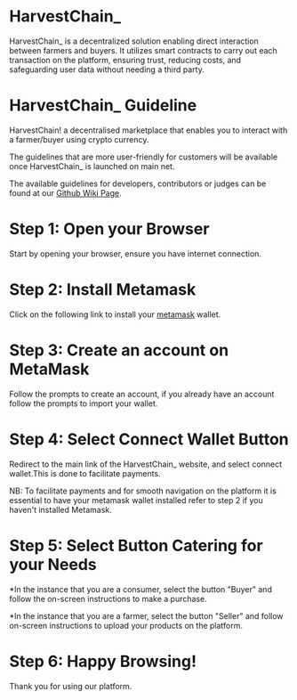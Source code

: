# HarvestChain_
HarvestChain_ is a decentralized solution enabling direct interaction between farmers and buyers. It utilizes smart contracts to carry out each transaction on the platform, ensuring trust, reducing costs, and safeguarding user data without needing a third party.

# HarvestChain_ Guideline
HarvestChain! a decentralised marketplace that enables you to interact with a farmer/buyer using crypto currency.

The guidelines that are more user-friendly for customers will be available once HarvestChain_ is launched on main net.

The available guidelines for developers, contributors or judges can be found at our [Github Wiki Page](https://github.com/T-Charl/Scroll-Hackathon/wiki).



# Step 1: Open your Browser
Start by opening your browser, ensure you have internet connection.


# Step 2: Install Metamask
Click on the following link to install your [metamask](https://metamask.io.download/) wallet.

# Step 3: Create an account on MetaMask
Follow the prompts to create an account, if you already have an account follow the prompts to import your wallet.

# Step 4: Select Connect Wallet Button
Redirect to the main link of the HarvestChain_ website, and select connect wallet.This is done to facilitate payments.

NB: To facilitate payments and for smooth navigation on the platform it is essential to have your metamask wallet installed refer to step 2 if you haven't installed Metamask.

# Step 5: Select Button Catering for your Needs
*In the instance that you are a consumer, select the button "Buyer" and follow the on-screen instructions to make a purchase.

*In the instance that you are a farmer, select the button "Seller" and follow on-screen instructions to upload your products on the platform.

# Step 6: Happy Browsing!
Thank you for using our platform.
